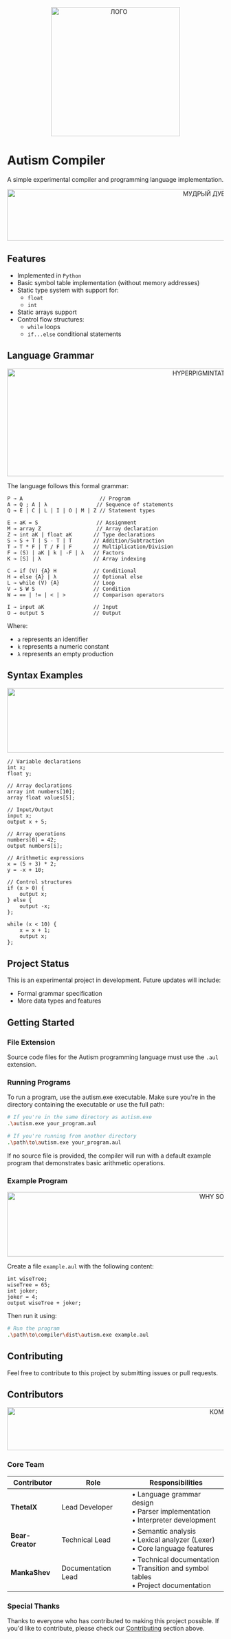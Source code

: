 <div align="center">
<img src="/test/photo_2025-06-03_13-06-18.jpg" width="300"  alt="ЛОГО">
</div>

# Autism Compiler

A simple experimental compiler and programming language implementation.

<div align="center">
<img src="https://static.wikia.nocookie.net/the-curse-of-the-wise-tree/images/e/e4/Mudroe-tainstvennoe-derevo-mem-25.jpg/revision/latest?cb=20230102165328&path-prefix=ru" width="900" height="120" alt="МУДРЫЙ ДУБ">
</div>

## Features

- Implemented in `Python`
- Basic symbol table implementation (without memory addresses)
- Static type system with support for:
  - `float`
  - `int`
- Static arrays support
- Control flow structures:
  - `while` loops
  - `if...else` conditional statements

## Language Grammar

<div align="center">
<img src="https://encrypted-tbn0.gstatic.com/images?q=tbn:ANd9GcROiCgl0L9JBN-30N7OMpv8L_4xy7oP4yMmXw&s" width="900" height="250" alt="HYPERPIGMINTATION">
</div>

The language follows this formal grammar:

```
P → A                         // Program
A → Q ; A | λ                // Sequence of statements
Q → E | C | L | I | O | M | Z // Statement types

E → aK = S                   // Assignment
M → array Z                  // Array declaration
Z → int aK | float aK       // Type declarations
S → S + T | S - T | T       // Addition/Subtraction
T → T * F | T / F | F       // Multiplication/Division
F → (S) | aK | k | -F | λ   // Factors
K → [S] | λ                 // Array indexing

C → if (V) {A} H            // Conditional
H → else {A} | λ            // Optional else
L → while (V) {A}           // Loop
V → S W S                   // Condition
W → == | != | < | >         // Comparison operators

I → input aK                // Input
O → output S                // Output
```

Where:
- `a` represents an identifier
- `k` represents a numeric constant
- `λ` represents an empty production

## Syntax Examples

<div align="center">
<img src="https://i.pinimg.com/originals/23/65/4f/23654f017292254595cdf4dcba918f42.jpg" width="1300" height="150" alt="AUTISM!!!">
</div>

```
// Variable declarations
int x;
float y;

// Array declarations
array int numbers[10];
array float values[5];

// Input/Output
input x;
output x + 5;

// Array operations
numbers[0] = 42;
output numbers[i];

// Arithmetic expressions
x = (5 + 3) * 2;
y = -x + 10;

// Control structures
if (x > 0) {
    output x;
} else {
    output -x;
};

while (x < 10) {
    x = x + 1;
    output x;
};
```

## Project Status

This is an experimental project in development. Future updates will include:
- Formal grammar specification
- More data types and features

## Getting Started

### File Extension
Source code files for the Autism programming language must use the `.aul` extension.

### Running Programs
To run a program, use the autism.exe executable. Make sure you're in the directory containing the executable or use the full path:

```bash
# If you're in the same directory as autism.exe
.\autism.exe your_program.aul

# If you're running from another directory
.\path\to\autism.exe your_program.aul
```

If no source file is provided, the compiler will run with a default example program that demonstrates basic arithmetic operations.

### Example Program

<div align="center">
<img src="https://i.redd.it/mmum0i3dzzed1.jpeg" width="1000" height="150" alt="WHY SO SERIOUS">
</div>

Create a file `example.aul` with the following content:
```
int wiseTree;
wiseTree = 65;
int joker;
joker = 4;
output wiseTree + joker;
```

Then run it using:
```bash
# Run the program
.\path\to\compiler\dist\autism.exe example.aul
```

## Contributing

Feel free to contribute to this project by submitting issues or pull requests.

## Contributors

<div align="center">
<img src="https://kirov-portal.ru/upload/original/news/57f/57fa50e6f1edd2c533df422206235138.jpg" width="1000" height="100" alt="КОМАНДА">
</div>

### Core Team

| Contributor | Role | Responsibilities |
|------------|------|------------------|
| **ThetaIX** | Lead Developer | • Language grammar design<br>• Parser implementation<br>• Interpreter development |
| **Bear-Creator** | Technical Lead | • Semantic analysis<br>• Lexical analyzer (Lexer)<br>• Core language features |
| **MankaShev** | Documentation Lead | • Technical documentation<br>• Transition and symbol tables<br>• Project documentation |

### Special Thanks

Thanks to everyone who has contributed to making this project possible. If you'd like to contribute, please check our [Contributing](#contributing) section above.
